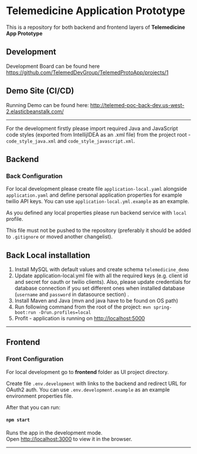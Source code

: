 # Telemedicine Application Prototype

This is a repository for both backend and frontend layers of **Telemedicine App Prototype**

## Development

Development Board can be found here https://github.com/TelemedDevGroup/TelemedProtoApp/projects/1

## Demo Site (CI/CD)

Running Demo can be found here:
http://telemed-poc-back-dev.us-west-2.elasticbeanstalk.com/

-----------------------------------------------------------

For the development firstly please import required Java and JavaScript code styles (exported from IntellijIDEA as an .xml file) from the project root - ```code_style_java.xml``` and ```code_style_javascript.xml```.


## Backend

### Back Configuration
For local development please create file ```application-local.yaml``` alongside ```application.yaml``` and 
define personal application properties for example twilio API keys.
You can use ```application-local.yml.example``` as an example.

As you defined any local properties please run backend service with ```local``` profile. 

This file must not be pushed to the repository (preferably it should be added to ```.gitignore``` 
or moved another changelist).

## Back Local installation

1. Install MySQL with default values and create schema ```telemedicine_demo```
1. Update application-local.yml file with all the required keys (e.g. client id and secret for oauth or twilio clients).
Also, please update credentials for database connection if you set different ones when installed database 
(```username``` and ```password``` in datasource section) .
1. Install Maven and Java (mvn and java have to be found on OS path)
1. Run following command from the root of the project: ```mvn spring-boot:run -Drun.profiles=local``` 
1. Profit - application is running on [http://localhost:5000](http://localhost:5000)

-----------------------------------------------------------

## Frontend

### Front Configuration

For local development go to **frontend** folder as UI project directory.

Create file ```.env.development``` with links to the backend and redirect URL for OAuth2 auth.
You can use ```.env.development.example``` as an example environment properties file.

After that you can run:

#### `npm start`

Runs the app in the development mode.<br />
Open [http://localhost:3000](http://localhost:3000) to view it in the browser.

-----------------------------------------------------------
